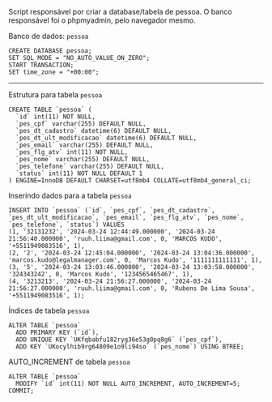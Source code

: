 Script responsável por criar a database/tabela de pessoa.
O banco responsável foi o phpmyadmin, pelo navegador mesmo.





Banco de dados: `pessoa`


```
CREATE DATABASE pessoa;
SET SQL_MODE = "NO_AUTO_VALUE_ON_ZERO";
START TRANSACTION;
SET time_zone = "+00:00";
```

-- --------------------------------------------------------


Estrutura para tabela `pessoa`


```
CREATE TABLE `pessoa` (
  `id` int(11) NOT NULL,
  `pes_cpf` varchar(255) DEFAULT NULL,
  `pes_dt_cadastro` datetime(6) DEFAULT NULL,
  `pes_dt_ult_modificacao` datetime(6) DEFAULT NULL,
  `pes_email` varchar(255) DEFAULT NULL,
  `pes_flg_atv` int(11) NOT NULL,
  `pes_nome` varchar(255) DEFAULT NULL,
  `pes_telefone` varchar(255) DEFAULT NULL,
  `status` int(11) NOT NULL DEFAULT 1
) ENGINE=InnoDB DEFAULT CHARSET=utf8mb4 COLLATE=utf8mb4_general_ci;
```


Inserindo dados para a tabela `pessoa`


```
INSERT INTO `pessoa` (`id`, `pes_cpf`, `pes_dt_cadastro`, `pes_dt_ult_modificacao`, `pes_email`, `pes_flg_atv`, `pes_nome`, `pes_telefone`, `status`) VALUES
(1, '32131232', '2024-03-24 12:44:49.000000', '2024-03-24 21:56:40.000000', 'ruuh.liima@gmail.com', 0, 'MARCOS KUDO', '+5511949083516', 1),
(2, '2', '2024-03-24 12:45:04.000000', '2024-03-24 13:04:36.000000', 'marcos.kudo@legalmanager.com', 0, 'Marcos Kudo', '1111111111111', 1),
(3, '5', '2024-03-24 13:03:46.000000', '2024-03-24 13:03:58.000000', '324343242', 0, 'Marcos Kudo', '1234565465467', 1),
(4, '3213213', '2024-03-24 21:56:27.000000', '2024-03-24 21:56:27.000000', 'ruuh.liima@gmail.com', 0, 'Rubens De Lima Sousa', '+5511949083516', 1);
```


Índices de tabela `pessoa`


```
ALTER TABLE `pessoa`
  ADD PRIMARY KEY (`id`),
  ADD UNIQUE KEY `UKfqbabfu182ryg36e53g0pq8g6` (`pes_cpf`),
  ADD KEY `UKocylhib9rg64809e1o9li94so` (`pes_nome`) USING BTREE;
```



AUTO_INCREMENT de tabela `pessoa`


```
ALTER TABLE `pessoa`
  MODIFY `id` int(11) NOT NULL AUTO_INCREMENT, AUTO_INCREMENT=5;
COMMIT;
```
